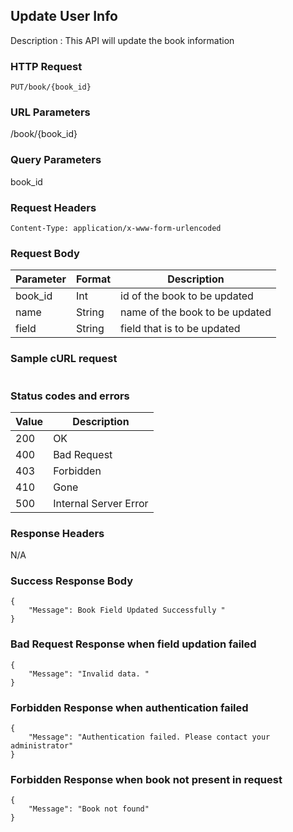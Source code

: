 ## Update User Info
Description : This API will update the book information

### HTTP Request
`PUT/book/{book_id}`

### URL Parameters
/book/{book_id}

### Query Parameters
book_id


### Request Headers
```
Content-Type: application/x-www-form-urlencoded
```

### Request Body
| Parameter | Format | Description                                |
|-----------|--------|--------------------------------------------|
| book_id     | Int | id of the book to be updated  |
| name   | String | name of the book to be updated      |
| field   | String | field that is to be updated    |


### Sample cURL request
```

```

### Status codes and errors
| Value | Description           |
|-------|-----------------------|
| 200   | OK                    |
| 400   | Bad Request           |
| 403   | Forbidden             |
| 410   | Gone                  |
| 500   | Internal Server Error |

### Response Headers
N/A

### Success Response Body
```
{
    "Message": Book Field Updated Successfully "
}
```

### Bad Request Response when field updation failed
```
{
    "Message": "Invalid data. "
}
```

### Forbidden Response when authentication failed
```
{
    "Message": "Authentication failed. Please contact your administrator"
}
```

### Forbidden Response when book not present in request
```
{
    "Message": "Book not found"
}
```